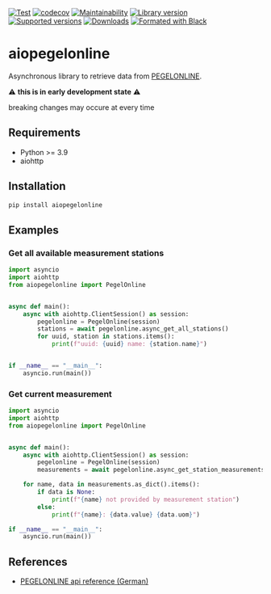 [![Test](https://github.com/mib1185/aiopegelonline/actions/workflows/test.yml/badge.svg)](https://github.com/mib1185/aiopegelonline/actions/workflows/test.yml)
[![codecov](https://codecov.io/gh/mib1185/aiopegelonline/branch/main/graph/badge.svg?token=QRC1NSIONL)](https://codecov.io/gh/mib1185/aiopegelonline)
[![Maintainability](https://api.codeclimate.com/v1/badges/e87241f5f51003ac7353/maintainability)](https://codeclimate.com/github/mib1185/aiopegelonline/maintainability)
[![Library version](https://img.shields.io/pypi/v/aiopegelonline.svg)](https://pypi.org/project/aiopegelonline)
[![Supported versions](https://img.shields.io/pypi/pyversions/aiopegelonline.svg)](https://pypi.org/project/aiopegelonline)
[![Downloads](https://pepy.tech/badge/aiopegelonline)](https://pypi.org/project/aiopegelonline)
[![Formated with Black](https://img.shields.io/badge/code%20style-black-000000.svg)](https://github.com/psf/black)

# aiopegelonline

Asynchronous library to retrieve data from [PEGELONLINE](https://www.pegelonline.wsv.de/).

:warning: **this is in early development state** :warning:

breaking changes may occure at every time

## Requirements

- Python >= 3.9
- aiohttp

## Installation

```bash
pip install aiopegelonline
```

## Examples
### Get all available measurement stations

```python
import asyncio
import aiohttp
from aiopegelonline import PegelOnline


async def main():
    async with aiohttp.ClientSession() as session:
        pegelonline = PegelOnline(session)
        stations = await pegelonline.async_get_all_stations()
        for uuid, station in stations.items():
            print(f"uuid: {uuid} name: {station.name}")


if __name__ == "__main__":
    asyncio.run(main())
```

### Get current measurement

```python
import asyncio
import aiohttp
from aiopegelonline import PegelOnline


async def main():
    async with aiohttp.ClientSession() as session:
        pegelonline = PegelOnline(session)
        measurements = await pegelonline.async_get_station_measurements("70272185-b2b3-4178-96b8-43bea330dcae")

    for name, data in measurements.as_dict().items():
        if data is None:
            print(f"{name} not provided by measurement station")
        else:
            print(f"{name}: {data.value} {data.uom}")

if __name__ == "__main__":
    asyncio.run(main())
```

## References

- [PEGELONLINE api reference (German)](https://www.pegelonline.wsv.de/webservice/dokuRestapi)
